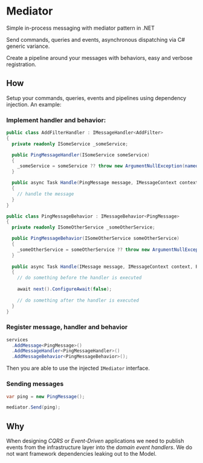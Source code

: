 Mediator
=======

Simple in-process messaging with mediator pattern in .NET

Send commands, queries and events, asynchronous dispatching via C# generic variance.

Create a pipeline around your messages with behaviors, easy and verbose registration.

## How

Setup your commands, queries, events and pipelines using dependency injection. An example:

### Implement handler and behavior:

```c#
public class AddFilterHandler : IMessageHandler<AddFilter>
{
  private readonly ISomeService _someService;

  public PingMessageHandler(ISomeService someService)
  {
    _someService = someService ?? throw new ArgumentNullException(nameof(someService));
  }

  public async Task Handle(PingMessage message, IMessageContext context)
  {
    // handle the message
  }
}

public class PingMessageBehavior : IMessageBehavior<PingMessage>
{
  private readonly ISomeOtherService _someOtherService;

  public PingMessageBehavior(ISomeOtherService someOtherService)
  {
    _someOtherService = someOtherService ?? throw new ArgumentNullException(nameof(someOtherService));
  }
  
  public async Task Handle(IMessage message, IMessageContext context, PipelineDelegate next)
  {
    // do something before the handler is executed
	
    await next().ConfigureAwait(false);
	
    // do something after the handler is executed
  }
}
```

### Register message, handler and behavior

```c#
services
  .AddMessage<PingMessage>()
  .AddMessageHandler<PingMessageHandler>()
  .AddMessageBehavior<PingMessageBehavior>();
```

Then you are able to use the injected `IMediator` interface.

### Sending messages

```c#
var ping = new PingMessage();

mediator.Send(ping);
```

## Why

When designing *CQRS* or *Event-Driven* applications we need to publish events from the infrastructure layer into the *domain event handlers*. We do not want framework dependencies leaking out to the Model. 
